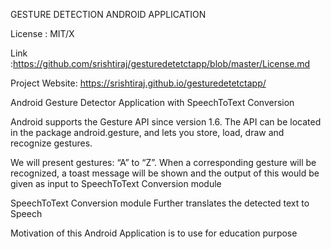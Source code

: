 GESTURE DETECTION ANDROID APPLICATION

License : MIT/X 

Link :https://github.com/srishtiraj/gesturedetetctapp/blob/master/License.md 

Project Website: https://srishtiraj.github.io/gesturedetetctapp/

Android Gesture Detector Application with SpeechToText Conversion

Android supports the Gesture API since version 1.6. The API can be located in the package android.gesture, and lets you store, load, draw and recognize gestures. 

We will present gestures: “A” to “Z”. When a corresponding gesture will be recognized, a toast message will be shown and the output of this would be given as input to SpeechToText Conversion module 

SpeechToText Conversion module Further translates the detected text to Speech

Motivation of this Android Application is to use for education purpose
